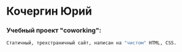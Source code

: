 # Кочергин Юрий


### Учебный проект "coworking":
```sh
Статичный, трехстраничный сайт, написан на "чистом" HTML, CSS. 
```

